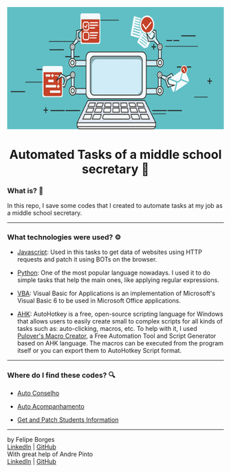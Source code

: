 <div align="center">	
		<img src="./.github/autotasks.png" alt="autotasks"/>
</div>

<div align="center">
	<h1>Automated Tasks of a middle school secretary 🤖</h1>
</div>

### What is? 🤔
In this repo, I save some codes that I created to automate tasks at my job as a middle school secretary.
<hr>

### What technologies were used? ⚙️
- [Javascript](https://www.javascript.com/): Used in this tasks to get data of websites using HTTP requests and patch it using BOTs on the browser.

- [Python](https://www.python.org/): One of the most popular language nowadays. I used it to do simple tasks that help the main ones, like applying regular expressions.

- [VBA](https://docs.microsoft.com/en-us/office/vba/api/overview/): Visual Basic for Applications is an implementation of Microsoft's Visual Basic 6 to be used in Microsoft Office applications.

- [AHK](https://www.autohotkey.com/): AutoHotkey is a free, open-source scripting language for Windows that allows users to easily create small to complex scripts for all kinds of tasks such as: auto-clicking, macros, etc. To help with it, I used [Pulover's Macro Creator](https://github.com/Pulover/PuloversMacroCreator), a Free Automation Tool and Script Generator based on AHK language. The macros can be executed from the program itself or you can export them to AutoHotkey Script format.
<hr>

### Where do I find these codes? 🔍
- [Auto Conselho](/auto-conselho)

- [Auto Acompanhamento](/auto-acompanhamento)

- [Get and Patch Students Information](/get-and-patch-students-info)
<hr>

by Felipe Borges<br>
[LinkedIn](https://www.linkedin.com/in/felipejsborges) | [GitHub](https://github.com/felipejsborges)<br>
With great help of Andre Pinto<br>
[LinkedIn](https://www.linkedin.com/in/pinto-andre/) | [GitHub](https://github.com/andre6293)<br>

